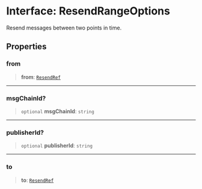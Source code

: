 # Interface: ResendRangeOptions

Resend messages between two points in time.

## Properties

### from

> **from**: [`ResendRef`](ResendRef.md)

***

### msgChainId?

> `optional` **msgChainId**: `string`

***

### publisherId?

> `optional` **publisherId**: `string`

***

### to

> **to**: [`ResendRef`](ResendRef.md)
